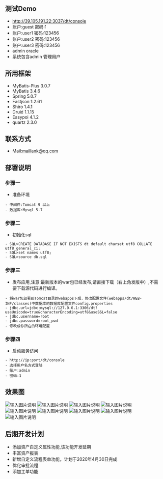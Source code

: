 
## 测试Demo
- http://39.105.191.22:3037/dt/console
- 账户:guest 密码:1
- 账户:user1 密码:123456
- 账户:user2 密码:123456
- 账户:user3 密码:123456
- admin oracle
- 系统包含admin 管理用户

## 所用框架
- MyBatis-Plus 3.0.7
- MyBatis 3.4.6
- Spring 5.0.7
- Fastjson 1.2.61
- Shiro 1.4.1
- Druid 1.1.15
- Easypoi 4.1.2
- quartz 2.3.0

## 联系方式
- Mail:maillank@qq.com


## 部署说明
### 步骤一
- 准备环境
```
- 中间件:Tomcat 9 以上
- 数据库:Mysql 5.7
```

### 步骤二
- 初始化sql
```
- SQL>CREATE DATABASE IF NOT EXISTS dt default charset utf8 COLLATE utf8_general_ci;
- SQL>set names utf8;
- SQL>source db.sql
```

### 步骤三
- 发布应用,注意:最新版本的war包已经发布,请直接下载（右上角发版中）,不需要下载源代码进行编译。
```
- 将war包部署到Tomcat目录的webapps下后，修改配置文件(webapps/dt/WEB-INF/classes)中数据库的数据库配置文件config.properties
- jdbc.url=jdbc:mysql://127.0.0.1:3306/dt?useUnicode=true&characterEncoding=utf8&useSSL=false
- jdbc.username=root
- jdbc.password=root_pwd
- 修改成你所在的环境配置
```

### 步骤四
- 启动服务访问
```
- http://ip:port/dt/console
- 选择用户名方式登陆
- 账户:admin 
- 密码:1
```

## 效果图
![输入图片说明](https://images.gitee.com/uploads/images/2019/1112/130924_93070844_448530.jpeg "11.jpg")
![输入图片说明](https://images.gitee.com/uploads/images/2019/1112/124506_47c9ca08_448530.jpeg "2.jpg")
![输入图片说明](https://images.gitee.com/uploads/images/2019/1117/211517_8ba3a822_448530.jpeg "11.jpg")
![输入图片说明](https://images.gitee.com/uploads/images/2019/1121/222157_1ae13ef1_448530.jpeg "55.jpeg")
![输入图片说明](https://images.gitee.com/uploads/images/2019/1117/211528_0797dbbb_448530.jpeg "22.jpg")
![输入图片说明](https://images.gitee.com/uploads/images/2019/1117/211538_1e78d9a4_448530.jpeg "33.jpg")
![输入图片说明](https://images.gitee.com/uploads/images/2019/1112/124530_b7e7847b_448530.jpeg "4.jpg")
![输入图片说明](https://images.gitee.com/uploads/images/2019/1112/124540_62166efa_448530.jpeg "5.jpg")
![输入图片说明](https://images.gitee.com/uploads/images/2019/1205/213815_ad2975a7_448530.png "lc.png")
## 后期开发计划
- 添加资产自定义属性功能,该功能开发延期
- 丰富资产报表
- 新增自定义流程表单功能，计划于2020年4月30日完成
- 优化审批流程
- 添加工单功能
